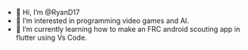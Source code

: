 - 👋 Hi, I’m @RyanD17
- 👀 I’m interested in programming video games and AI.
- 🌱 I’m currently learning how to make an FRC android scouting app in flutter using Vs Code.

<!---
RyanD17/RyanD17 is a ✨ special ✨ repository because its `README.md` (this file) appears on your GitHub profile.
You can click the Preview link to take a look at your changes.
--->

